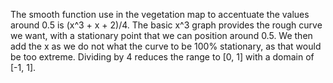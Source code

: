 The smooth function use in the vegetation map to accentuate the values
around 0.5 is (x^3 + x + 2)/4. The basic x^3 graph provides the rough
curve we want, with a stationary point that we can position around
0.5. We then add the x as we do not what the curve to be 100%
stationary, as that would be too extreme. Dividing by 4 reduces the
range to [0, 1] with a domain of [-1, 1].
